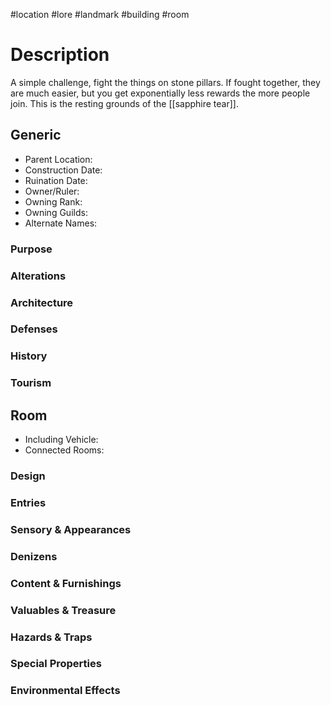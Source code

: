 #location #lore #landmark #building #room
# Description
A simple challenge, fight the things on stone pillars. If fought together, they are much easier, but you get exponentially less rewards the more people join.
This is the resting grounds of the [[sapphire tear]].
## Generic
- Parent Location:
- Construction Date:
- Ruination Date:
- Owner/Ruler:
- Owning Rank:
- Owning Guilds:
- Alternate Names:

### Purpose

### Alterations

### Architecture

### Defenses

### History

### Tourism

## Room
- Including Vehicle:
- Connected Rooms:

### Design

### Entries

### Sensory & Appearances

### Denizens

### Content & Furnishings

### Valuables & Treasure

### Hazards & Traps

### Special Properties

### Environmental Effects
